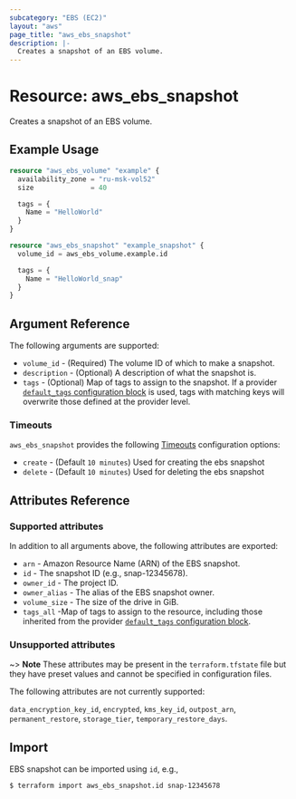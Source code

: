 ```yaml
---
subcategory: "EBS (EC2)"
layout: "aws"
page_title: "aws_ebs_snapshot"
description: |-
  Creates a snapshot of an EBS volume.
---
```


# Resource: aws_ebs_snapshot

Creates a snapshot of an EBS volume.

## Example Usage

```terraform
resource "aws_ebs_volume" "example" {
  availability_zone = "ru-msk-vol52"
  size              = 40

  tags = {
    Name = "HelloWorld"
  }
}

resource "aws_ebs_snapshot" "example_snapshot" {
  volume_id = aws_ebs_volume.example.id

  tags = {
    Name = "HelloWorld_snap"
  }
}
```

## Argument Reference

The following arguments are supported:

* `volume_id` - (Required) The volume ID of which to make a snapshot.
* `description` - (Optional) A description of what the snapshot is.
* `tags` - (Optional) Map of tags to assign to the snapshot. If a provider [`default_tags` configuration block][default-tags] is used, tags with matching keys will overwrite those defined at the provider level.

### Timeouts

`aws_ebs_snapshot` provides the following
[Timeouts](https://www.terraform.io/docs/configuration/blocks/resources/syntax.html#operation-timeouts) configuration options:

- `create` - (Default `10 minutes`) Used for creating the ebs snapshot
- `delete` - (Default `10 minutes`) Used for deleting the ebs snapshot

## Attributes Reference

### Supported attributes

In addition to all arguments above, the following attributes are exported:

* `arn` - Amazon Resource Name (ARN) of the EBS snapshot.
* `id` - The snapshot ID (e.g., snap-12345678).
* `owner_id` - The project ID.
* `owner_alias` - The alias of the EBS snapshot owner.
* `volume_size` - The size of the drive in GiB.
* `tags_all` -Map of tags to assign to the resource, including those inherited from the provider [`default_tags` configuration block][default-tags].

### Unsupported attributes

~> **Note** These attributes may be present in the `terraform.tfstate` file but they have preset values and cannot be specified in configuration files.

The following attributes are not currently supported:

`data_encryption_key_id`, `encrypted`, `kms_key_id`, `outpost_arn`, `permanent_restore`, `storage_tier`, `temporary_restore_days`.

## Import

EBS snapshot can be imported using `id`, e.g.,

```
$ terraform import aws_ebs_snapshot.id snap-12345678
```

[default-tags]: https://www.terraform.io/docs/providers/aws/index.html#default_tags-configuration-block
